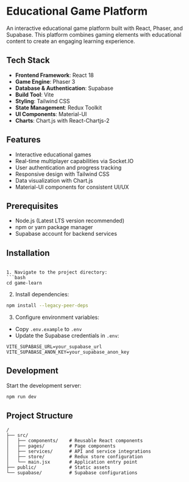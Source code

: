 # Educational Game Platform

An interactive educational game platform built with React, Phaser, and Supabase. This platform combines gaming elements with educational content to create an engaging learning experience.

## Tech Stack

- **Frontend Framework**: React 18
- **Game Engine**: Phaser 3
- **Database & Authentication**: Supabase
- **Build Tool**: Vite
- **Styling**: Tailwind CSS
- **State Management**: Redux Toolkit
- **UI Components**: Material-UI
- **Charts**: Chart.js with React-Chartjs-2

## Features

- Interactive educational games
- Real-time multiplayer capabilities via Socket.IO
- User authentication and progress tracking
- Responsive design with Tailwind CSS
- Data visualization with Chart.js
- Material-UI components for consistent UI/UX

## Prerequisites

- Node.js (Latest LTS version recommended)
- npm or yarn package manager
- Supabase account for backend services

## Installation


```

1. Navigate to the project directory:
```bash
cd game-learn
```

2. Install dependencies:
```bash
npm install --legacy-peer-deps
```

3. Configure environment variables:
- Copy `.env.example` to `.env`
- Update the Supabase credentials in `.env`:
```
VITE_SUPABASE_URL=your_supabase_url
VITE_SUPABASE_ANON_KEY=your_supabase_anon_key
```

## Development

Start the development server:
```bash
npm run dev
```



## Project Structure

```
/
├── src/
│   ├── components/    # Reusable React components
│   ├── pages/         # Page components
│   ├── services/      # API and service integrations
│   ├── store/         # Redux store configuration
│   └── main.jsx       # Application entry point
├── public/            # Static assets
└── supabase/          # Supabase configurations
```
